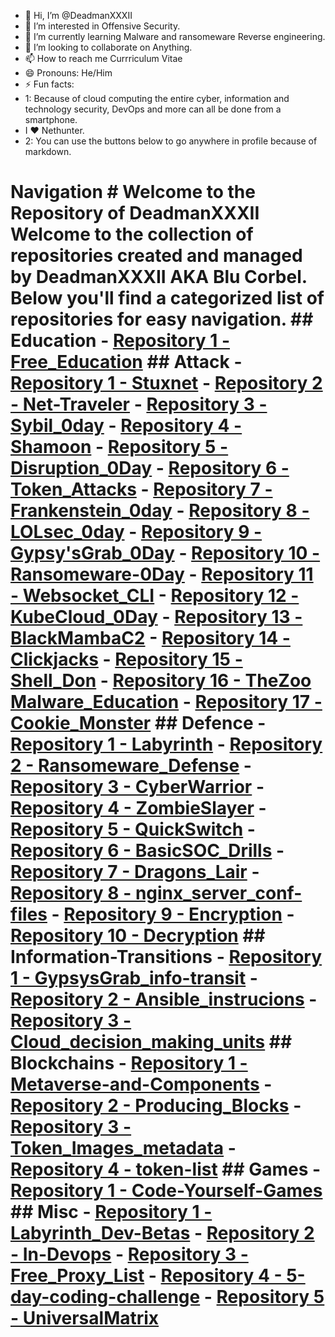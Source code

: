 - 👋 Hi, I’m @DeadmanXXXII
- 👀 I’m interested in Offensive Security. 
- 🌱 I’m currently learning Malware and ransomeware Reverse engineering.
- 💞️ I’m looking to collaborate on Anything.
- 📫 How to reach me Currriculum Vitae
- 😄 Pronouns: He/Him
- ⚡ Fun facts:
- 1: Because of cloud computing the entire cyber, information and technology security, DevOps and more can all be done from a smartphone.
- I ❤️ Nethunter.
- 2: You can use the buttons below to go anywhere in profile because of markdown.


# Navigation                                                                                                                                                                                    # Welcome to the Repository of DeadmanXXXII                                                                                                                                                     Welcome to the collection of repositories created and managed by DeadmanXXXII AKA Blu Corbel.   Below you'll find a categorized list of repositories for easy navigation.                                                                                                                       ## Education                                                                                                                                                                                    - [Repository 1 - Free_Education](https://github.com/DeadmanXXXII/Free_Education)                                                                                                               ## Attack                                                                                                                                                                                       - [Repository 1 - Stuxnet](https://github.com/DeadmanXXXII/Stuxnet)                             - [Repository 2 - Net-Traveler](https://github.com/DeadmanXXXII/Net-traveler)                   - [Repository 3 - Sybil_0day](https://github.com/DeadmanXXXII/Sybil)                            - [Repository 4 - Shamoon](https://github.com/DeadmanXXXII/Shamoon)                             - [Repository 5 - Disruption_0Day](https://github.com/DeadmanXXXII/Disruption)                  - [Repository 6 - Token_Attacks](https://github.com/DeadmanXXXII/Token_Attacks)                 - [Repository 7 - Frankenstein_0day](https://github.com/DeadmanXXXII/Frankenstein)              - [Repository 8 - LOLsec_0day](https://github.com/DeadmanXXXII/LOLsec)                          - [Repository 9 - Gypsy'sGrab_0Day](https://github.com/DeadmanXXXII/GypsysGrab_Attack)          - [Repository 10 - Ransomeware-0Day](https://github.com/DeadmanXXXII/Ransomeware)               - [Repository 11 - Websocket_CLI](https://github.com/DeadmanXXXII/Web_Socket_Command_CLI)       - [Repository 12 - KubeCloud_0Day](https://github.com/DeadmanXXXII/Kubecloud)                   - [Repository 13 - BlackMambaC2](https://github.com/DeadmanXXXII/BlackMamba)                    - [Repository 14 - Clickjacks](https://github.com/DeadmanXXXII/Clickjacking)                    - [Repository 15 - Shell_Don](https://github.com/DeadmanXXXII/Shell_Don)                        - [Repository 16 - TheZoo Malware_Education](https://github.com/DeadmanXXXII/TheZoo)            - [Repository 17 - Cookie_Monster](https://github.com/DeadmanXXXII/Cookie_Monster)                                                                                                              ## Defence                                                                                                                                                                                      - [Repository 1 - Labyrinth](https://github.com/DeadmanXXXII/Labyrinth)                         - [Repository 2 - Ransomeware_Defense](https://github.com/DeadmanXXXII/Ransomeware_Defense)     - [Repository 3 - CyberWarrior](https://github.com/DeadmanXXXII/CyberWarrior)                   - [Repository 4 - ZombieSlayer](https://github.com/DeadmanXXXII/ZombieSlayer)                   - [Repository 5 - QuickSwitch](https://github.com/DeadmanXXXII/QuickSwitch)                     - [Repository 6 - BasicSOC_Drills](https://github.com/DeadmanXXXII/BasicSOC_Drills)             - [Repository 7 - Dragons_Lair](https://github.com/DeadmanXXXII/Dragons_Lair)                   - [Repository 8 - nginx_server_conf-files](https://github.com/DeadmanXXXII/nginx_server_conf-files)                                                                                             - [Repository 9 - Encryption](https://github.com/DeadmanXXXII/Encryption)                       - [Repository 10 - Decryption](https://github.com/DeadmanXXXII/Decryption)                                                                                                                      ## Information-Transitions                                                                                                                                                                      - [Repository 1 - GypsysGrab_info-transit](https://github.com/DeadmanXXXII/GypsysGrab_info-transit)                                                                                             - [Repository 2 - Ansible_instrucions](https://github.com/DeadmanXXXII/Ansible_instrucions)     - [Repository 3 - Cloud_decision_making_units](https://github.com/DeadmanXXXII/Cloud_decision_making_units)                                                                                                                                                                                     ## Blockchains                                                                                  - [Repository 1 - Metaverse-and-Components](https://github.com/DeadmanXXXII/Metaverse-and-Components)                                                                                           - [Repository 2 - Producing_Blocks](https://github.com/DeadmanXXXII/Producing_Blocks)           - [Repository 3 - Token_Images_metadata](https://github.com/DeadmanXXXII/Token_Images_metadata) - [Repository 4 - token-list](https://github.com/DeadmanXXXII/token-list)                                                                                                                                                                                                                       ## Games                                                                                                                                                                                        - [Repository 1 - Code-Yourself-Games](https://github.com/DeadmanXXXII/Code-Yourself-Games)                                                                                                                                                                                                     ## Misc                                                                                                                                                                                         - [Repository 1 - Labyrinth_Dev-Betas](https://github.com/DeadmanXXXII/Labyrinth_Dev-Betas)     - [Repository 2 - In-Devops](https://github.com/DeadmanXXXII/In-Devops)                         - [Repository 3 - Free_Proxy_List](https://github.com/DeadmanXXXII/Free_Proxy_List)             - [Repository 4 - 5-day-coding-challenge](https://github.com/DeadmanXXXII/5-day-coding-challenge)                                                                                               - [Repository 5 - UniversalMatrix](https://github.com/DeadmanXXXII/UniversalMatrix)


